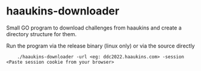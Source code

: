 # haaukins-downloader
Small GO program to download challenges from haaukins and create a directory structure for them.

Run the program via the release binary (linux only) or via the source directly

```
    ./haaukins-downloader -url <eg: ddc2022.haaukins.com> -session <Paste session cookie from your browser>
```

